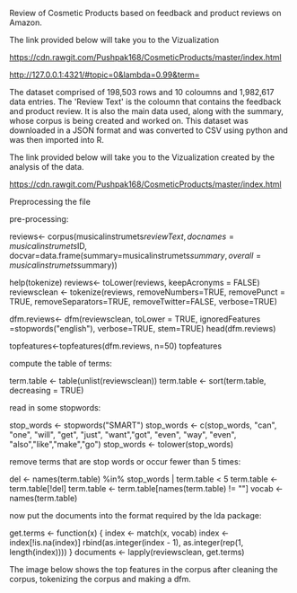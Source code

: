 Review of Cosmetic Products based on feedback and product reviews on Amazon.


The link provided below will take you to the Vizualization

https://cdn.rawgit.com/Pushpak168/CosmeticProducts/master/index.html


http://127.0.0.1:4321/#topic=0&lambda=0.99&term=

The dataset comprised of 198,503 rows and 10 coloumns and 1,982,617 data entries. The 'Review Text' is the coloumn that contains the feedback and product review. It is also the main data used, along with the summary, whose corpus is being created and worked on.
This dataset was downloaded in a JSON format and was converted to CSV using python and was then imported into R.

The link provided below will take you to the Vizualization created by the analysis of the data.

https://cdn.rawgit.com/Pushpak168/CosmeticProducts/master/index.html

Preprocessing the file

pre-processing:

reviews<- corpus(musicalinstrumets$reviewText, docnames=musicalinstrumets$ID, docvar=data.frame(summary=musicalinstrumets$summary,overall= musicalinstrumets$summary))

help(tokenize) reviews<- toLower(reviews, keepAcronyms = FALSE) reviewsclean <- tokenize(reviews, removeNumbers=TRUE,
removePunct = TRUE, removeSeparators=TRUE, removeTwitter=FALSE, verbose=TRUE)

dfm.reviews<- dfm(reviewsclean, toLower = TRUE, ignoredFeatures =stopwords("english"), verbose=TRUE, stem=TRUE) head(dfm.reviews)

topfeatures<-topfeatures(dfm.reviews, n=50) topfeatures

compute the table of terms:

term.table <- table(unlist(reviewsclean)) term.table <- sort(term.table, decreasing = TRUE)

read in some stopwords:

stop_words <- stopwords("SMART") stop_words <- c(stop_words, "can", "one", "will", "get", "just", "want","got", "even", "way", "even", "also","like","make","go") stop_words <- tolower(stop_words)

remove terms that are stop words or occur fewer than 5 times:

del <- names(term.table) %in% stop_words | term.table < 5 term.table <- term.table[!del] term.table <- term.table[names(term.table) != ""] vocab <- names(term.table)

now put the documents into the format required by the lda package:

get.terms <- function(x) { index <- match(x, vocab) index <- index[!is.na(index)] rbind(as.integer(index - 1), as.integer(rep(1, length(index)))) } documents <- lapply(reviewsclean, get.terms)

The image below shows the top features in the corpus after cleaning the corpus, tokenizing the corpus and making a dfm. 
